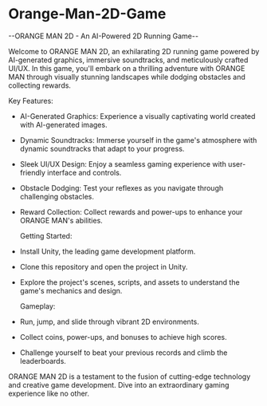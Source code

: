 # Orange-Man-2D-Game

--ORANGE MAN 2D - An AI-Powered 2D Running Game--

Welcome to ORANGE MAN 2D, an exhilarating 2D running game powered by AI-generated graphics, immersive soundtracks, and meticulously crafted UI/UX. In this game, you'll embark on a thrilling adventure with ORANGE MAN through visually stunning landscapes while dodging obstacles and collecting rewards.

  Key Features:
- AI-Generated Graphics: Experience a visually captivating world created with AI-generated images.
- Dynamic Soundtracks: Immerse yourself in the game's atmosphere with dynamic soundtracks that adapt to your progress.
- Sleek UI/UX Design: Enjoy a seamless gaming experience with user-friendly interface and controls.
- Obstacle Dodging: Test your reflexes as you navigate through challenging obstacles.
- Reward Collection: Collect rewards and power-ups to enhance your ORANGE MAN's abilities.

  Getting Started:
- Install Unity, the leading game development platform.
- Clone this repository and open the project in Unity.
- Explore the project's scenes, scripts, and assets to understand the game's mechanics and design.

  Gameplay:
- Run, jump, and slide through vibrant 2D environments.
- Collect coins, power-ups, and bonuses to achieve high scores.
- Challenge yourself to beat your previous records and climb the leaderboards.

ORANGE MAN 2D is a testament to the fusion of cutting-edge technology and creative game development. Dive into an extraordinary gaming experience like no other.
